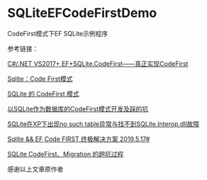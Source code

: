 # SQLiteEFCodeFirstDemo
CodeFirst模式下EF SQLite示例程序

参考链接：

[C#/.NET VS2017+ EF+SQLite.CodeFirst——真正实现CodeFirst](https://blog.csdn.net/qq_34202873/article/details/85068877)

[Sqlite：Code First模式](https://blog.csdn.net/wucdsg/article/details/78895366)

[SQLite 的 CodeFirst 模式](https://www.cnblogs.com/hippieZhou/archive/2018/08/04/9420432.html)

[以SQLite作为数据库的CodeFirst模式开发及踩的坑](https://blog.csdn.net/kindmb/article/details/102293986)

[SQLite在XP下出现no such table异常与找不到SQLite.Interop.dll故障](https://blog.csdn.net/kindmb/article/details/102328189)

[Sqlite && EF Code FIRST 终极解决方案 2019.5.17#](https://www.cnblogs.com/swobble/p/10881756.html)

[SQLite CodeFirst、Migration 的趟坑过程](https://blog.csdn.net/myinc/article/details/61953193)

感谢以上文章原作者
